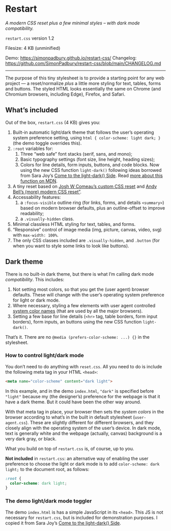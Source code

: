 # Restart

_A modern CSS reset plus a few minimal styles – with dark mode compatibility._

`restart.css` version 1.2

Filesize: 4 KB (unminified)

Demo: https://simonpadbury.github.io/restart-css/
Changelog: https://github.com/SimonPadbury/restart-css/blob/main/CHANGELOG.md

***

The purpose of this tiny stylesheet is to provide a starting point for any web project — a reset/normalize _plus_ a little more styling for text, tables, forms and buttons. The styled HTML looks essentially the same on Chrome (and Chromium browsers, including Edge), Firefox, and Safari.

## What’s included

Out of the box, `restart.css` (4 KB) gives you:

1. Built-in automatic light/dark theme that follows the user’s operating system preference setting, using `html { color-scheme: light dark; }` (the demo toggle overrides this).
2. `:root` variables for:
    1. Three “web safe” font stacks (serif, sans, and mono);
    2. Basic typography settings (font size, line height, heading sizes);
    3. Colors for line details, form inputs, buttons, and code blocks. Now using the new CSS function `light-dark()` following ideas borrowed from Sara Joy’s [Come to the light-dark() Side](https://css-tricks.com/come-to-the-light-dark-side/). Read [more about this function on MDN](https://developer.mozilla.org/en-US/docs/Web/CSS/color_value/light-dark).
 3. A tiny reset based on [Josh W Comeau’s custom CSS reset](https://www.joshwcomeau.com/css/custom-css-reset/) and [Andy Bell’s (more) modern CSS reset”](https://andy-bell.co.uk/a-more-modern-css-reset/).
 4. Accessability features: 
    1. a `:focus-visible` outline ring (for links, forms, and details `<summary>`) based on modern browser defaults, plus an outline-offset to improve readability;
    2. a `.visually-hidden` class.
 5. Minimal classless HTML styling for text, tables, and forms.
 6. “Responsive” control of image media (img, picture, canvas, video, svg) with `max-width: 100%`.
 7. The only CSS classes included are `.visually-hidden`, and `.button` (for when you want to style some links to look like buttons).

## Dark theme

There is no built-in dark theme, but there is what I’m calling dark mode _compatibility_. This includes:

1. Not setting most colors, so that you get the (user agent) browser defaults. These will change with the user’s operating system preference for light or dark mode.
2. Where necessary, styling a few elements with user agent controlled [system color names](https://developer.mozilla.org/en-US/docs/Web/CSS/system-color) (that are used by all the major browsers).
3. Setting a few base for line details (`<hr>` tag, table borders, form input borders), form inputs, an buttons using the new CSS function `light-dark()`.

That’s it. There are no `@media (prefers-color-scheme: ...) {}` in the stylesheet.

### How to control light/dark mode

You don’t need to do anything with `reset.css`. All you need to do is include the following meta tag in your HTML `<head>`:

```html
<meta name="color-scheme" content="dark light">
```

In this example, and in the demo `index.html`, `"dark"` is specified before `"light"` because my (the designer’s) preference for the webpage is that it have a dark theme. But it could have been the other way around.

With that meta tag in place, your browser then sets the _system colors_ in the browser according to what’s in the built in default stylesheet (`user-agent.css`). These are slightly different for different browsers, and they closely align with the operating system of the user’s device. In dark mode, text is generally white and the webpage (actually, canvas) background is a very dark gray, or black.

What you build on top of `restart.css` is, of course, up to you.

**Not included** in `restart.css`: an alternative way of enabling the user preference to choose the light or dark mode is to add `color-scheme: dark light;` to the document root, as follows:

```css
:root {
  color-scheme: dark light;
}
```

### The demo light/dark mode toggler

The demo `index.html` is has a simple JavaScript in its `<head>`. This JS is not necessary for `restart.css`, but is included for demonstration purposes. I copied it from Sara Joy’s [Come to the light-dark() Side](https://css-tricks.com/come-to-the-light-dark-side/).